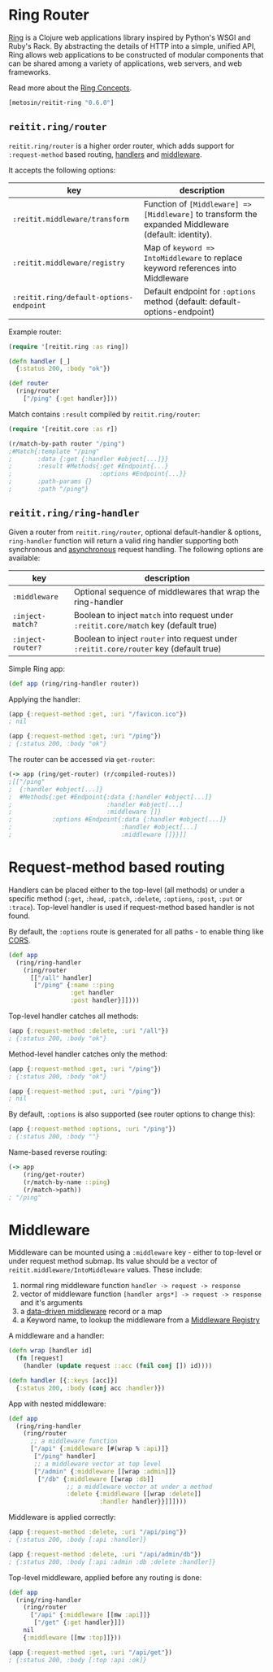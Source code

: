 # Ring Router

[Ring](https://github.com/ring-clojure/ring) is a Clojure web applications library inspired by Python's WSGI and Ruby's Rack. By abstracting the details of HTTP into a simple, unified API, Ring allows web applications to be constructed of modular components that can be shared among a variety of applications, web servers, and web frameworks.

Read more about the [Ring Concepts](https://github.com/ring-clojure/ring/wiki/Concepts).

```clj
[metosin/reitit-ring "0.6.0"]
```

## `reitit.ring/router`

`reitit.ring/router` is a higher order router, which adds support for `:request-method` based routing, [handlers](https://github.com/ring-clojure/ring/wiki/Concepts#handlers) and [middleware](https://github.com/ring-clojure/ring/wiki/Concepts#middleware).

It accepts the following options:

| key                                     | description |
| ----------------------------------------|-------------|
| `:reitit.middleware/transform`          | Function of `[Middleware] => [Middleware]` to transform the expanded Middleware (default: identity).
| `:reitit.middleware/registry`           | Map of `keyword => IntoMiddleware` to replace keyword references into Middleware
| `:reitit.ring/default-options-endpoint` | Default endpoint for `:options` method (default: default-options-endpoint)

Example router:

```clj
(require '[reitit.ring :as ring])

(defn handler [_]
  {:status 200, :body "ok"})

(def router
  (ring/router
    ["/ping" {:get handler}]))
```

Match contains `:result` compiled by `reitit.ring/router`:

```clj
(require '[reitit.core :as r])

(r/match-by-path router "/ping")
;#Match{:template "/ping"
;       :data {:get {:handler #object[...]}}
;       :result #Methods{:get #Endpoint{...}
;                        :options #Endpoint{...}}
;       :path-params {}
;       :path "/ping"}
```

## `reitit.ring/ring-handler`

Given a router from `reitit.ring/router`, optional default-handler & options, `ring-handler` function will return a valid ring handler supporting both synchronous and [asynchronous](https://www.booleanknot.com/blog/2016/07/15/asynchronous-ring.html) request handling. The following options are available:

| key               | description |
| ------------------|-------------|
| `:middleware`     | Optional sequence of middlewares that wrap the ring-handler
| `:inject-match?`  | Boolean to inject `match` into request under `:reitit.core/match` key (default true)
| `:inject-router?` | Boolean to inject `router` into request under `:reitit.core/router` key (default true)

Simple Ring app:

```clj
(def app (ring/ring-handler router))
```

Applying the handler:

```clj
(app {:request-method :get, :uri "/favicon.ico"})
; nil
```

```clj
(app {:request-method :get, :uri "/ping"})
; {:status 200, :body "ok"}
```

The router can be accessed via `get-router`:

```clj
(-> app (ring/get-router) (r/compiled-routes))
;[["/ping"
;  {:handler #object[...]}
;  #Methods{:get #Endpoint{:data {:handler #object[...]}
;                          :handler #object[...]
;                          :middleware []}
;           :options #Endpoint{:data {:handler #object[...]}
;                              :handler #object[...]
;                              :middleware []}}]]
```

# Request-method based routing

Handlers can be placed either to the top-level (all methods) or under a specific method (`:get`, `:head`, `:patch`, `:delete`, `:options`, `:post`, `:put` or `:trace`). Top-level handler is used if request-method based handler is not found.

By default, the `:options` route is generated for all paths - to enable thing like [CORS](https://en.wikipedia.org/wiki/Cross-origin_resource_sharing).

```clj
(def app
  (ring/ring-handler
    (ring/router
      [["/all" handler]
       ["/ping" {:name ::ping
                 :get handler
                 :post handler}]])))
```

Top-level handler catches all methods:

```clj
(app {:request-method :delete, :uri "/all"})
; {:status 200, :body "ok"}
```

Method-level handler catches only the method:

```clj
(app {:request-method :get, :uri "/ping"})
; {:status 200, :body "ok"}

(app {:request-method :put, :uri "/ping"})
; nil
```

By default, `:options` is also supported (see router options to change this):

```clj
(app {:request-method :options, :uri "/ping"})
; {:status 200, :body ""}
```

Name-based reverse routing:

```clj
(-> app
    (ring/get-router)
    (r/match-by-name ::ping)
    (r/match->path))
; "/ping"
```

# Middleware

Middleware can be mounted using a `:middleware` key - either to top-level or under request method submap. Its value should be a vector of `reitit.middleware/IntoMiddleware` values. These include:

1. normal ring middleware function `handler -> request -> response`
2. vector of middleware function `[handler args*] -> request -> response` and it's arguments
3. a [data-driven middleware](data_driven_middleware.md) record or a map
4. a Keyword name, to lookup the middleware from a [Middleware Registry](middleware_registry.md)

A middleware and a handler:

```clj
(defn wrap [handler id]
  (fn [request]
    (handler (update request ::acc (fnil conj []) id))))

(defn handler [{::keys [acc]}]
  {:status 200, :body (conj acc :handler)})
```

App with nested middleware:

```clj
(def app
  (ring/ring-handler
    (ring/router
      ;; a middleware function
      ["/api" {:middleware [#(wrap % :api)]}
       ["/ping" handler]
       ;; a middleware vector at top level
       ["/admin" {:middleware [[wrap :admin]]}
        ["/db" {:middleware [[wrap :db]]
                ;; a middleware vector at under a method
                :delete {:middleware [[wrap :delete]]
                         :handler handler}}]]])))
```

Middleware is applied correctly:

```clj
(app {:request-method :delete, :uri "/api/ping"})
; {:status 200, :body [:api :handler]}
```

```clj
(app {:request-method :delete, :uri "/api/admin/db"})
; {:status 200, :body [:api :admin :db :delete :handler]}
```

Top-level middleware, applied before any routing is done:

```clj
(def app
  (ring/ring-handler
    (ring/router
      ["/api" {:middleware [[mw :api]]}
       ["/get" {:get handler}]])
    nil
    {:middleware [[mw :top]]}))

(app {:request-method :get, :uri "/api/get"})
; {:status 200, :body [:top :api :ok]}
```
